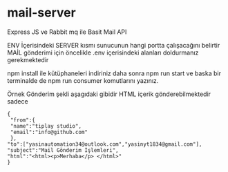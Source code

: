 # mail-server
Express JS ve Rabbit mq ile Basit Mail API

ENV İçerisindeki SERVER kısmı sunucunun hangi portta çalışacağını belirtir
MAİL gönderimi için öncelikle .env içerisindeki alanları doldurmanız gerekmektedir

npm install ile kütüphaneleri indiriniz daha sonra npm run start ve baska bir terminalde de npm run consumer komutlarını yazınız.

Örnek Gönderim şekli aşagıdaki gibidir HTML içerik gönderebilmektedir sadece 
```
{
 "from":{
 "name":"tiplay studio",
 "email":"info@github.com"
 },
"to":["yasinautomation34@outlook.com","yasinyt1834@gmail.com"],
"subject":"Mail Gönderim İşlemleri",
"html":"<html><p>Merhaba</p> </html>"
}
```
